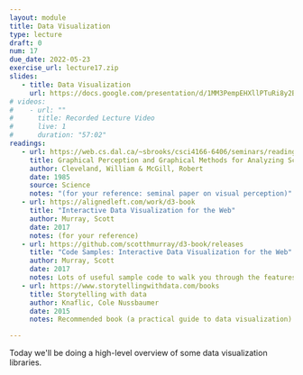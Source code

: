 ```yaml
---
layout: module
title: Data Visualization
type: lecture
draft: 0
num: 17
due_date: 2022-05-23
exercise_url: lecture17.zip
slides:
   - title: Data Visualization
     url: https://docs.google.com/presentation/d/1MM3PempEHXllPTuRi8y2BP4BUTMI7Nl6pHqCaiexqbM/edit?usp=sharing
# videos:
#    - url: ""
#      title: Recorded Lecture Video
#      live: 1
#      duration: "57:02"
readings:
   - url: https://web.cs.dal.ca/~sbrooks/csci4166-6406/seminars/readings/Cleveland_GraphicalPerception_Science85.pdf
     title: Graphical Perception and Graphical Methods for Analyzing Scientific Data
     author: Cleveland, William & McGill, Robert
     date: 1985
     source: Science
     notes: "(for your reference: seminal paper on visual perception)"
   - url: https://alignedleft.com/work/d3-book
     title: "Interactive Data Visualization for the Web"
     author: Murray, Scott
     date: 2017
     notes: (for your reference)
   - url: https://github.com/scotthmurray/d3-book/releases
     title: "Code Samples: Interactive Data Visualization for the Web"
     author: Murray, Scott
     date: 2017
     notes: Lots of useful sample code to walk you through the features of d3.js from basic to advanced (for your reference)
   - url: https://www.storytellingwithdata.com/books
     title: Storytelling with data
     author: Knaflic, Cole Nussbaumer 
     date: 2015
     notes: Recommended book (a practical guide to data visualization)

---
```


Today we'll be doing a high-level overview of some data visualization libraries.
